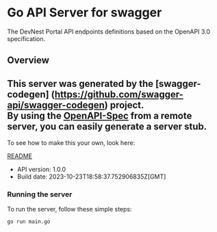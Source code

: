 # Go API Server for swagger

The DevNest Portal API endpoints definitions based on the OpenAPI 3.0 specification.

## Overview
This server was generated by the [swagger-codegen]
(https://github.com/swagger-api/swagger-codegen) project.  
By using the [OpenAPI-Spec](https://github.com/OAI/OpenAPI-Specification) from a remote server, you can easily generate a server stub.  
-

To see how to make this your own, look here:

[README](https://github.com/swagger-api/swagger-codegen/blob/master/README.md)

- API version: 1.0.0
- Build date: 2023-10-23T18:58:37.752906835Z[GMT]


### Running the server
To run the server, follow these simple steps:

```
go run main.go
```

